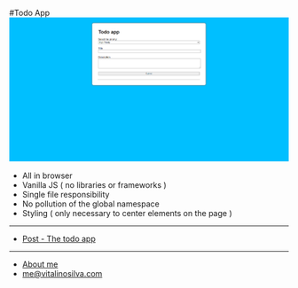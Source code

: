 #Todo App
![todoapp](TodoApp_image.png)

- All in browser
- Vanilla JS ( no libraries or frameworks )
- Single file responsibility
- No pollution of the global namespace
- Styling ( only necessary to center elements on the page )
___
- [Post - The todo app](https://vitalinosilva.com/2021/09/06/the-todo-app/)
---
- [About me](https://vitalinosilva.com/about/)
- [me@vitalinosilva.com](mailto:me@vitalinosilva.com)
